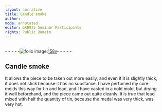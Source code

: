 ```yaml
---
layout: narrative
title: Candle smoke
author:
mode: annotated
editor: GR8975 Seminar Participants
rights: Public Domain
---
```


 <br/>- - - - -<a href=""><img src="assets/photo-icon.png" alt="folio image: " style="display:inline-block; margin-bottom:-3px;">158v</a>- - - - - <br/> 
## Candle smoke

 
It allows the piece to be taken out more easily, and even if it is slightly thick, it does not stick because it has no substance. I have perfumed my core molds this way for tin and lead, and I have casted in a cold mold, but drying it well beforehand, and the piece came out quite cleanly. It is true that lead mixed with half the quantity of tin, because the medal was very thick, was very hot.
 